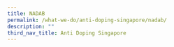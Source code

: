 ```yaml
---
title: NADAB
permalink: /what-we-do/anti-doping-singapore/nadab/
description: ""
third_nav_title: Anti Doping Singapore
---
```

